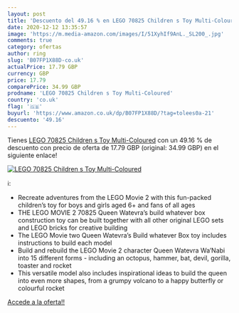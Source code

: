 ```yaml
---
layout: post
title: 'Descuento del 49.16 % en LEGO 70825 Children s Toy Multi-Coloured'
date: 2020-12-12 13:35:57
image: 'https://m.media-amazon.com/images/I/51XyhIf9AnL._SL200_.jpg'
comments: true
category: ofertas
author: ring
slug: 'B07FP1X88D-co.uk'
actualPrice: 17.79 GBP
currency: GBP
price: 17.79
comparePrice: 34.99 GBP
prodname: 'LEGO 70825 Children s Toy Multi-Coloured'
country: 'co.uk'
flag: '🇬🇧'
buyurl: 'https://www.amazon.co.uk/dp/B07FP1X88D/?tag=tolees0a-21'
descuento: '49.16'
---
```


Tienes [LEGO 70825 Children s Toy Multi-Coloured](https://www.amazon.co.uk/dp/B07FP1X88D/?tag=tolees0a-21) con un 49.16 % de descuento con precio de oferta de 17.79 GBP (original: 34.99 GBP) en el siguiente enlace!

[![LEGO 70825 Children s Toy Multi-Coloured](https://m.media-amazon.com/images/I/51XyhIf9AnL._SL200_.jpg)](https://www.amazon.co.uk/dp/B07FP1X88D/?tag=tolees0a-21)

ℹ️:

- Recreate adventures from the LEGO Movie 2 with this fun-packed children’s toy for boys and girls aged 6+ and fans of all ages
- THE LEGO MOVIE 2 70825 Queen Watevra’s build whatever box construction toy can be built together with all other original LEGO sets and LEGO bricks for creative building
- The LEGO Movie two Queen Watevra’s Build whatever Box toy includes instructions to build each model
- Build and rebuild the LEGO Movie 2 character Queen Watevra Wa’Nabi into 15 different forms - including an octopus, hammer, bat, devil, gorilla, toaster and rocket
- This versatile model also includes inspirational ideas to build the queen into even more shapes, from a grumpy volcano to a happy butterfly or colourful rocket

[Accede a la oferta!!](https://www.amazon.co.uk/dp/B07FP1X88D/?tag=tolees0a-21)

